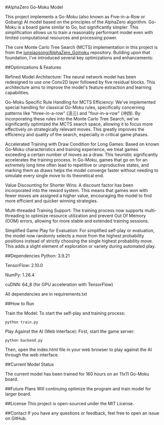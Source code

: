 #AlphaZero Go-Moku Model

This project implements a Go-Moku (also known as Five-in-a-Row or Gobang) AI model based on the principles of the AlphaZero algorithm. Go-Moku is a board game similar to Go, but significantly simpler. This simplification allows us to train a reasonably performant model even with limited computational resources and processing power.

The core Monte Carlo Tree Search (MCTS) implementation in this project is from the [junxiaosong/AlphaZero_Gomoku](https://github.com/junxiaosong/AlphaZero_Gomoku) repository. Building upon that foundation, I've introduced several key optimizations and enhancements:

##Optimizations & Features

Refined Model Architecture:
The neural network model has been redesigned to use one Conv2D layer followed by five residual blocks. This architecture aims to improve the model's feature extraction and learning capabilities.

Go-Moku Specific Rule Handling for MCTS Efficiency:
We've implemented special handling for classical Go-Moku rules, specifically concerning patterns like "three-in-a-row" (活三) and "four-in-a-row" (冲四). By incorporating these rules into the Monte Carlo Tree Search, we've significantly optimized the MCTS search space, allowing it to focus more effectively on strategically relevant moves. This greatly improves the efficiency and quality of the search, especially in critical game phases.

Accelerated Training with Draw Condition for Long Games:
Based on known Go-Moku characteristics and training experience, we treat games exceeding a certain number of moves as a draw. This heuristic significantly accelerates the training process. In Go-Moku, games that go on for an extremely long time often lead to repetitive or unproductive states, and marking them as draws helps the model converge faster without needing to simulate every single move to its theoretical end.

Value Discounting for Shorter Wins:
A discount factor has been incorporated into the reward system. This means that games won with fewer moves are assigned a higher value, encouraging the model to find more efficient and quicker winning strategies.

Multi-threaded Training Support:
The training process now supports multi-threading to optimize resource utilization and prevent Out Of Memory (OOM) errors, allowing for more stable and extended training sessions.

Simplified Game Play for Evaluation:
For simplified self-play or evaluation, the model now randomly selects a move from the highest probability positions instead of strictly choosing the single highest probability move. This adds a slight element of exploration or variety during automated play.

##Dependencies
Python: 3.9.21

TensorFlow: 2.10.0

NumPy: 1.26.4

cuDNN: 64_8 (for GPU acceleration with TensorFlow)

All dependencies are in requirements.txt

##How to Run

Train the Model:
To start the self-play and training process:

```
python train.py
```

Play Against the AI (Web Interface):
First, start the game server:
```
python backend.py
```

Then, open the index.html file in your web browser to play against the AI through the web interface.

##Current Model Status

The current model has been trained for 160 hours on an 11x11 Go-Moku board.

##Future Plans
Will continuing optimize the program and train model for larger board.

##License
This project is open-sourced under the MIT License.

##Contact
If you have any questions or feedback, feel free to open an issue on GitHub.